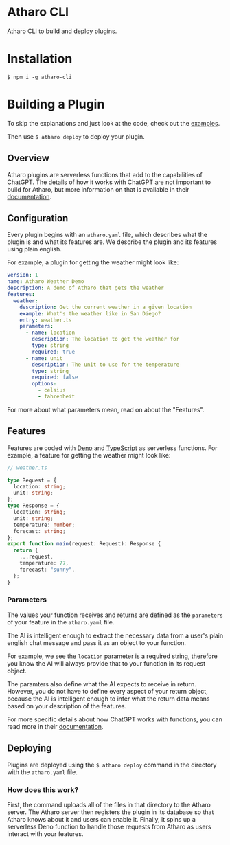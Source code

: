 Atharo CLI
=================

Atharo CLI to build and deploy plugins.

# Installation

`$ npm i -g atharo-cli`

# Building a Plugin

To skip the explanations and just look at the code, check out the [examples](https://github.com/warent/atharo-cli/tree/main/plugins/examples).

Then use `$ atharo deploy` to deploy your plugin.

## Overview

Atharo plugins are serverless functions that add to the capabilities of ChatGPT. The details of how it works with ChatGPT are not important to build for Atharo, but more information on that is available in their [documentation](https://platform.openai.com/docs/guides/gpt/function-calling).

## Configuration

Every plugin begins with an `atharo.yaml` file, which describes what the plugin is and what its features are. We describe the plugin and its features using plain english.

For example, a plugin for getting the weather might look like:
```yml
version: 1
name: Atharo Weather Demo
description: A demo of Atharo that gets the weather
features:
  weather:
    description: Get the current weather in a given location
    example: What's the weather like in San Diego?
    entry: weather.ts
    parameters:
      - name: location
        description: The location to get the weather for
        type: string
        required: true
      - name: unit
        description: The unit to use for the temperature
        type: string
        required: false
        options:
          - celsius
          - fahrenheit
```

For more about what parameters mean, read on about the "Features".

## Features

Features are coded with [Deno](https://deno.com/) and [TypeScript](https://www.typescriptlang.org/) as serverless functions. For example, a feature for getting the weather might look like:

```ts
// weather.ts

type Request = {
  location: string;
  unit: string;
};
type Response = {
  location: string;
  unit: string;
  temperature: number;
  forecast: string;
};
export function main(request: Request): Response {
  return {
    ...request,
    temperature: 77,
    forecast: "sunny",
  };
}
```

### Parameters

The values your function receives and returns are defined as the `parameters` of your feature in the `atharo.yaml` file.

The AI is intelligent enough to extract the necessary data from a user's plain english chat message and pass it as an object to your function.

For example, we see the `location` parameter is a required string, therefore you know the AI will always provide that to your function in its request object.

The paramters also define what the AI expects to receive in return. However, you do not have to define every aspect of your return object, because the AI is intelligent enough to infer what the return data means based on your description of the features.

For more specific details about how ChatGPT works with functions, you can read more in their [documentation](https://platform.openai.com/docs/guides/gpt/function-calling).

## Deploying

Plugins are deployed using the `$ atharo deploy` command in the directory with the `atharo.yaml` file.

### How does this work?

First, the command uploads all of the files in that directory to the Atharo server. The Atharo server then registers the plugin in its database so that Atharo knows about it and users can enable it. Finally, it spins up a serverless Deno function to handle those requests from Atharo as users interact with your features.